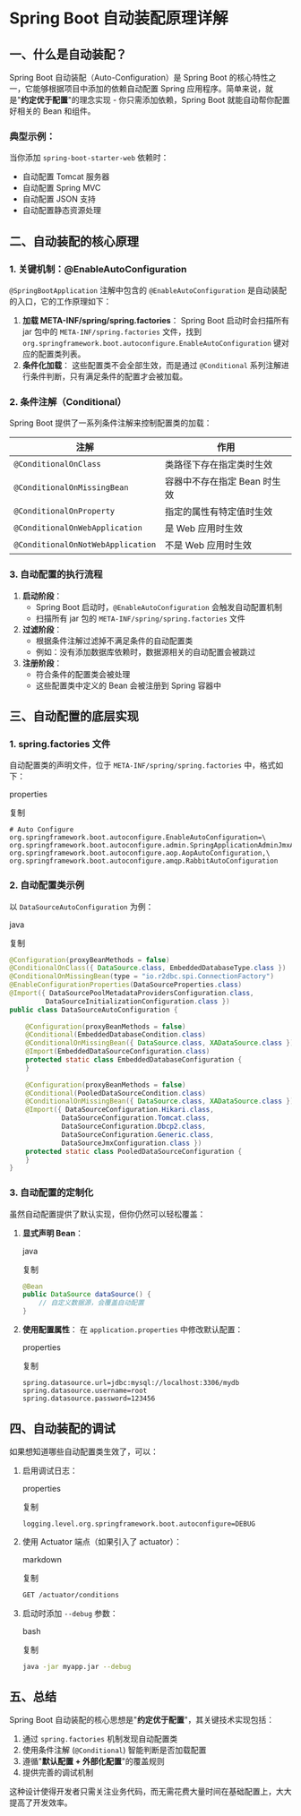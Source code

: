 # Spring Boot 自动装配原理详解

## 一、什么是自动装配？

Spring Boot 自动装配（Auto-Configuration）是 Spring Boot 的核心特性之一，它能够根据项目中添加的依赖自动配置 Spring 应用程序。简单来说，就是"**约定优于配置**"的理念实现 - 你只需添加依赖，Spring Boot 就能自动帮你配置好相关的 Bean 和组件。

### 典型示例：

当你添加 `spring-boot-starter-web` 依赖时：

- 自动配置 Tomcat 服务器
- 自动配置 Spring MVC
- 自动配置 JSON 支持
- 自动配置静态资源处理

## 二、自动装配的核心原理

### 1. 关键机制：@EnableAutoConfiguration

`@SpringBootApplication` 注解中包含的 `@EnableAutoConfiguration` 是自动装配的入口，它的工作原理如下：

1. **加载 META-INF/spring/spring.factories**：
    Spring Boot 启动时会扫描所有 jar 包中的 `META-INF/spring.factories` 文件，找到 `org.springframework.boot.autoconfigure.EnableAutoConfiguration` 键对应的配置类列表。
2. **条件化加载**：
    这些配置类不会全部生效，而是通过 `@Conditional` 系列注解进行条件判断，只有满足条件的配置才会被加载。

### 2. 条件注解（Conditional）

Spring Boot 提供了一系列条件注解来控制配置类的加载：

| 注解                              | 作用                         |
| --------------------------------- | ---------------------------- |
| `@ConditionalOnClass`             | 类路径下存在指定类时生效     |
| `@ConditionalOnMissingBean`       | 容器中不存在指定 Bean 时生效 |
| `@ConditionalOnProperty`          | 指定的属性有特定值时生效     |
| `@ConditionalOnWebApplication`    | 是 Web 应用时生效            |
| `@ConditionalOnNotWebApplication` | 不是 Web 应用时生效          |

### 3. 自动配置的执行流程

1. **启动阶段**：
   - Spring Boot 启动时，`@EnableAutoConfiguration` 会触发自动配置机制
   - 扫描所有 jar 包的 `META-INF/spring/spring.factories` 文件
2. **过滤阶段**：
   - 根据条件注解过滤掉不满足条件的自动配置类
   - 例如：没有添加数据库依赖时，数据源相关的自动配置会被跳过
3. **注册阶段**：
   - 符合条件的配置类会被处理
   - 这些配置类中定义的 Bean 会被注册到 Spring 容器中

## 三、自动配置的底层实现

### 1. spring.factories 文件

自动配置类的声明文件，位于 `META-INF/spring/spring.factories` 中，格式如下：

properties

复制

```properties
# Auto Configure
org.springframework.boot.autoconfigure.EnableAutoConfiguration=\
org.springframework.boot.autoconfigure.admin.SpringApplicationAdminJmxAutoConfiguration,\
org.springframework.boot.autoconfigure.aop.AopAutoConfiguration,\
org.springframework.boot.autoconfigure.amqp.RabbitAutoConfiguration
```

### 2. 自动配置类示例

以 `DataSourceAutoConfiguration` 为例：

java

复制

```java
@Configuration(proxyBeanMethods = false)
@ConditionalOnClass({ DataSource.class, EmbeddedDatabaseType.class })
@ConditionalOnMissingBean(type = "io.r2dbc.spi.ConnectionFactory")
@EnableConfigurationProperties(DataSourceProperties.class)
@Import({ DataSourcePoolMetadataProvidersConfiguration.class, 
         DataSourceInitializationConfiguration.class })
public class DataSourceAutoConfiguration {
    
    @Configuration(proxyBeanMethods = false)
    @Conditional(EmbeddedDatabaseCondition.class)
    @ConditionalOnMissingBean({ DataSource.class, XADataSource.class })
    @Import(EmbeddedDataSourceConfiguration.class)
    protected static class EmbeddedDatabaseConfiguration {
    }
    
    @Configuration(proxyBeanMethods = false)
    @Conditional(PooledDataSourceCondition.class)
    @ConditionalOnMissingBean({ DataSource.class, XADataSource.class })
    @Import({ DataSourceConfiguration.Hikari.class, 
             DataSourceConfiguration.Tomcat.class,
             DataSourceConfiguration.Dbcp2.class,
             DataSourceConfiguration.Generic.class,
             DataSourceJmxConfiguration.class })
    protected static class PooledDataSourceConfiguration {
    }
}
```

### 3. 自动配置的定制化

虽然自动配置提供了默认实现，但你仍然可以轻松覆盖：

1. **显式声明 Bean**：

   java

   复制

   ```java
   @Bean
   public DataSource dataSource() {
       // 自定义数据源，会覆盖自动配置
   }
   ```

2. **使用配置属性**：
    在 `application.properties` 中修改默认配置：

   properties

   复制

   ```properties
   spring.datasource.url=jdbc:mysql://localhost:3306/mydb
   spring.datasource.username=root
   spring.datasource.password=123456
   ```

## 四、自动装配的调试

如果想知道哪些自动配置类生效了，可以：

1. 启用调试日志：

   properties

   复制

   ```properties
   logging.level.org.springframework.boot.autoconfigure=DEBUG
   ```

2. 使用 Actuator 端点（如果引入了 actuator）：

   markdown

   复制

   ```markdown
   GET /actuator/conditions
   ```

3. 启动时添加 `--debug` 参数：

   bash

   复制

   ```bash
   java -jar myapp.jar --debug
   ```

## 五、总结

Spring Boot 自动装配的核心思想是"**约定优于配置**"，其关键技术实现包括：

1. 通过 `spring.factories` 机制发现自动配置类
2. 使用条件注解 (`@Conditional`) 智能判断是否加载配置
3. 遵循"**默认配置 + 外部化配置**"的覆盖规则
4. 提供完善的调试机制

这种设计使得开发者只需关注业务代码，而无需花费大量时间在基础配置上，大大提高了开发效率。